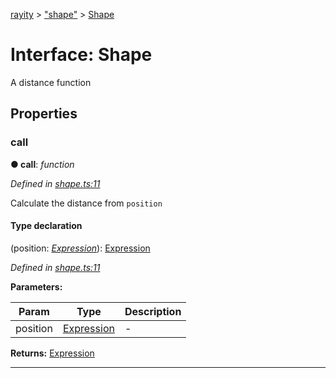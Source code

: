 [rayity](../README.md) > ["shape"](../modules/_shape_.md) > [Shape](../interfaces/_shape_.shape.md)



# Interface: Shape


A distance function


## Properties
<a id="call"></a>

###  call

**●  call**:  *function* 

*Defined in [shape.ts:11](https://github.com/gribbet/rayity/blob/3875d6f/src/shape.ts#L11)*



Calculate the distance from `position`

#### Type declaration
(position: *[Expression](_expression_.expression.md)*): [Expression](_expression_.expression.md)


*Defined in [shape.ts:11](https://github.com/gribbet/rayity/blob/3875d6f/src/shape.ts#L11)*



**Parameters:**

| Param | Type | Description |
| ------ | ------ | ------ |
| position | [Expression](_expression_.expression.md)   |  - |





**Returns:** [Expression](_expression_.expression.md)






___


